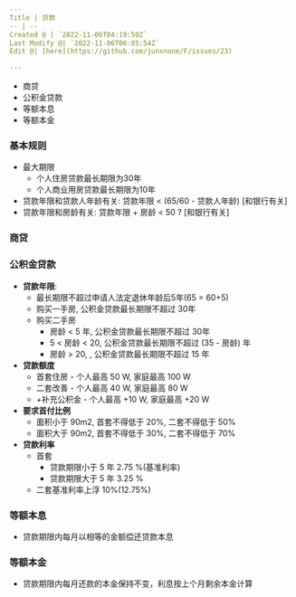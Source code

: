 ```yaml
---
Title | 贷款
-- | --
Created @ | `2022-11-06T04:19:50Z`
Last Modify @| `2022-11-06T06:05:54Z`
Edit @| [here](https://github.com/junxnone/F/issues/23)

---
```

- 商贷
- 公积金贷款
- 等额本息
- 等额本金

### 基本规则

- 最大期限
  - 个人住房贷款最长期限为30年
  - 个人商业用房贷款最长期限为10年
- 贷款年限和贷款人年龄有关: 贷款年限 < (65/60 - 贷款人年龄) [和银行有关]
- 贷款年限和房龄有关: 贷款年限 + 房龄 < 50 ? [和银行有关]

### 商贷

### 公积金贷款

- **贷款年限**: 
  - 最长期限不超过申请人法定退休年龄后5年(65 = 60+5)
  - 购买一手房, 公积金贷款最长期限不超过 30年
  - 购买二手房
    - 房龄 < 5 年, 公积金贷款最长期限不超过 30年
    - 5 < 房龄 < 20, 公积金贷款最长期限不超过 (35 - 房龄) 年 
    - 房龄 > 20, , 公积金贷款最长期限不超过 15 年
- **贷款额度**
  - 首套住房 - 个人最高 50 W, 家庭最高 100 W
  - 二套改善 - 个人最高 40 W, 家庭最高 80 W
  - +补充公积金 - 个人最高 +10 W, 家庭最高 +20 W
- **要求首付比例**
  - 面积小于 90m2, 首套不得低于 20%, 二套不得低于 50%
  - 面积大于 90m2, 首套不得低于 30%, 二套不得低于 70%
- **贷款利率**
  - 首套
    - 贷款期限小于 5 年 2.75 %(基准利率)
    - 贷款期限大于 5 年 3.25 %
  - 二套基准利率上浮 10%(12.75%)


### 等额本息

- 贷款期限内每月以相等的金额偿还贷款本息

### 等额本金

- 贷款期限内每月还款的本金保持不变，利息按上个月剩余本金计算
